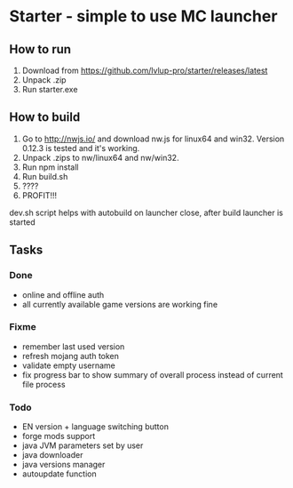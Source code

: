 # Starter - simple to use MC launcher

## How to run

1. Download from https://github.com/lvlup-pro/starter/releases/latest
2. Unpack .zip
3. Run starter.exe

## How to build

1. Go to http://nwjs.io/ and download nw.js for linux64 and win32. Version 0.12.3 is tested and it's working.
2. Unpack .zips to nw/linux64 and nw/win32.
3. Run npm install
4. Run build.sh
5. ????
6. PROFIT!!!

dev.sh script helps with autobuild on launcher close, after build launcher is started

## Tasks

### Done
 - online and offline auth
 - all currently available game versions are working fine

### Fixme
 - remember last used version
 - refresh mojang auth token
 - validate empty username
 - fix progress bar to show summary of overall process instead of current file process

### Todo
 - EN version + language switching button
 - forge mods support
 - java JVM parameters set by user
 - java downloader
 - java versions manager
 - autoupdate function